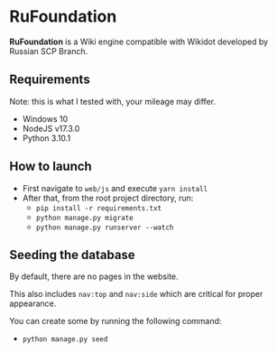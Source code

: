 # RuFoundation

**RuFoundation** is a Wiki engine compatible with Wikidot developed by Russian SCP Branch.

## Requirements

Note: this is what I tested with, your mileage may differ.

- Windows 10
- NodeJS v17.3.0
- Python 3.10.1

## How to launch

- First navigate to `web/js` and execute `yarn install`
- After that, from the root project directory, run:
  - `pip install -r requirements.txt`
  - `python manage.py migrate`
  - `python manage.py runserver --watch`

## Seeding the database

By default, there are no pages in the website.

This also includes `nav:top` and `nav:side` which are critical for proper appearance.

You can create some by running the following command:

- `python manage.py seed`
